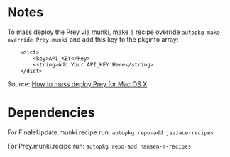 Notes
=======
To mass deploy the Prey via munki, make a recipe override `autopkg make-override Prey.munki` and add this key to the pkginfo array:

```<key>installer_environment</key>
	<dict>
		<key>API_KEY</key>
		<string>Add Your API_KEY Here</string>
	</dict>
```


Source: [How to mass deploy Prey for Mac OS X](http://help.preyproject.com/article/63-how-to-mass-deploy-prey-for-mac-os-x) 



Dependencies 
=======
For FinaleUpdate.munki.recipe run: `autopkg repo-add jazzace-recipes`

For Prey.munki.recipe run: `autopkg repo-add hansen-m-recipes`


